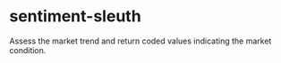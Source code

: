 # sentiment-sleuth
Assess the market trend and return coded values indicating the market condition.
